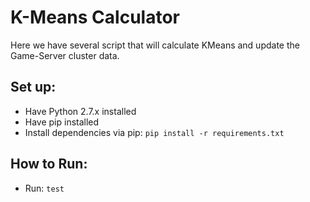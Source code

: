 # K-Means Calculator

Here we have several script that will calculate KMeans and update the 
Game-Server cluster data.

## Set up:

* Have Python 2.7.x installed
* Have pip installed
* Install dependencies via pip: `pip install -r requirements.txt`

## How to Run:
* Run: `test`
